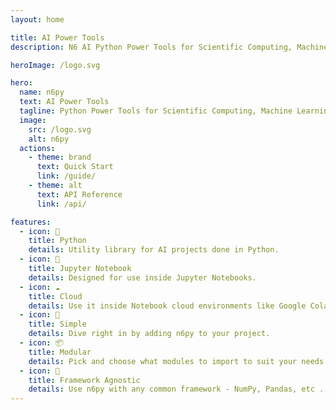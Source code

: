 ```yaml
---
layout: home

title: AI Power Tools
description: N6 AI Python Power Tools for Scientific Computing, Machine Learning and Deep Learning.

heroImage: /logo.svg

hero:
  name: n6py
  text: AI Power Tools
  tagline: Python Power Tools for Scientific Computing, Machine Learning and Deep Learning.
  image:
    src: /logo.svg
    alt: n6py
  actions:
    - theme: brand
      text: Quick Start
      link: /guide/
    - theme: alt
      text: API Reference
      link: /api/

features:
  - icon: 🐍
    title: Python
    details: Utility library for AI projects done in Python.
  - icon: 📃
    title: Jupyter Notebook
    details: Designed for use inside Jupyter Notebooks.
  - icon: ☁️
    title: Cloud
    details: Use it inside Notebook cloud environments like Google Colab.
  - icon: 👶
    title: Simple
    details: Dive right in by adding n6py to your project.
  - icon: 📦
    title: Modular
    details: Pick and choose what modules to import to suit your needs.
  - icon: 🎲
    title: Framework Agnostic
    details: Use n6py with any common framework - NumPy, Pandas, etc ...
---
```

